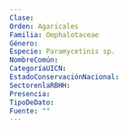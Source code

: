 ```yaml
---
Clase: 
Orden: Agaricales
Familia: Omphalotaceae
Género: 
Especie: Paramycetinis sp.
NombreComún: 
CategoríaUICN: 
EstadoConservaciónNacional: 
SectorenlaRBHH: 
Presencia: 
TipoDeDato: 
Fuente: ""
---
```

